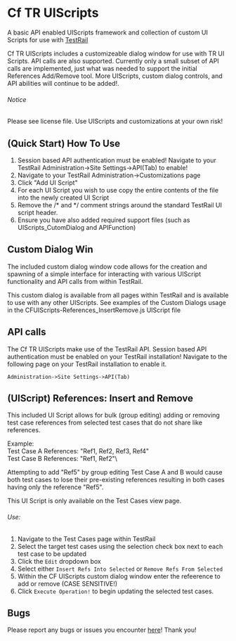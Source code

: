 # Cf TR UIScripts
A basic API enabled UIScripts framework and collection of custom UI Scripts for use with [TestRail](www.testrail.com)

Cf TR UIScripts includes a customizeable dialog window for use with TR UI Scripts. API calls are also supported. 
Currently only a small subset of API calls are implemented, just what was needed to support the initial References
Add/Remove tool. More UIScripts, custom dialog controls, and API abilities will continue to be added!.

###### Notice
Please see license file. Use UIScripts and customizations at your own risk! 


## (Quick Start) How To Use
1. Session based API authentication must be enabled! Navigate to your TestRail Administration->Site Settings->API(Tab)
to enable! 
2. Navigate to your TestRail Administration->Customizations page 
3. Click "Add UI Script"
4. For each UI Script you wish to use copy the entire contents of the file into the newly created UI Script
5. Remove the /* and */ comment strings around the standard TestRail UI script header.
6. Ensure you have also added required support files (such as UIScripts_CutomDialog and APIFunction) 


## Custom Dialog Win
The included custom dialog window code allows for the creation and spawning of a simple interface for interacting with
various UIScript functionality and API calls from within TestRail. 

This custom dialog is available from all pages within TestRail and is available to use with any other UIScripts.
See examples of the Custom Dialogs usage in the CFUIScripts-References_InsertRemove.js UIScript file


## API calls
The Cf TR UIScripts make use of the TestRail API. Session based API authentication must be enabled on your TestRail 
installation! Navigate to the following page on your TestRail installation to enable it.

`Administration->Site Settings->API(Tab)`
 
## (UIScript) References: Insert and Remove
This included UI Script allows for bulk (group editing) adding or removing test case references from selected test cases
that do not share like references. 

Example:\
Test Case A References: "Ref1, Ref2, Ref3, Ref4"\
Test Case B References: "Ref1, Ref2"\

Attempting to add "Ref5" by group editing Test Case A and B would cause both test cases to lose their pre-existing
references resulting in both cases having only the reference "Ref5".

This UI Script is only available on the Test Cases view page. 

###### Use:
1. Navigate to the Test Cases page within TestRail
2. Select the target test cases using the selection check box next to each test case to be updated
3. Click the `Edit` dropdown box 
4. Select either `Insert Refs Into Selected` or `Remove Refs From Selected`
5. Within the CF UIScripts custom dialog window enter the refeerence to add or remove (CASE SENSITIVE!)
6. Click `Execute Operation!` to begin updating the selected test cases. 

 
## Bugs
Please report any bugs or issues you encounter [here](https://github.com/Corefracture/cf_tr_uiscripts/issues)! 
Thank you!
